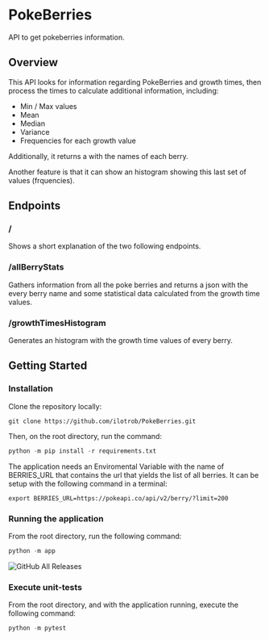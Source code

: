# PokeBerries
API to get pokeberries information.

## Overview

This API looks for information regarding PokeBerries and growth times, then process the times to calculate additional information, including:
* Min / Max values
* Mean
* Median
* Variance
* Frequencies for each growth value

Additionally, it returns a with the names of each berry.

Another feature is that it can show an histogram showing this last set of values (frquencies).

## Endpoints

### /
Shows a short explanation of the two following endpoints.

### /allBerryStats
Gathers information from all the poke berries and returns a json with the every berry name and some statistical data calculated from the growth time values.

### /growthTimesHistogram
Generates an histogram with the growth time values of every berry.


## Getting Started

### Installation

Clone the repository locally:
```git
git clone https://github.com/ilotrob/PokeBerries.git
```

Then, on the root directory, run the command:
```python
python -m pip install -r requirements.txt
```

The application needs an Enviromental Variable with the name of BERRIES_URL that contains the url that yields the list of all berries. It can be setup with the following command in a terminal:
```CMD
export BERRIES_URL=https://pokeapi.co/api/v2/berry/?limit=200
```

### Running the application
From the root directory, run the following command:
```python
python -m app
```

![GitHub All Releases](https://img.shields.io/github/downloads/lewdev/hw-gen/total)



### Execute unit-tests
From the root directory, and with the application running, execute the following command:
```python
python -m pytest
```
